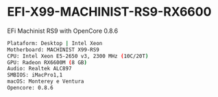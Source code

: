 # EFI-X99-MACHINIST-RS9-RX6600
 EFi Machinist RS9 with OpenCore 0.8.6


```bash
Plataform: Desktop | Intel Xeon
Motherboard: MACHINIST X99-RS9
CPU: Intel Xeon E5-2650 v3, 2300 MHz (10C/20T)
GPU: Radeon RX6600M (8 GB)
Audio: Realtek ALC897
SMBIOS: iMacPro1,1
macOS: Monterey e Ventura
Opencore: 0.8.6
```